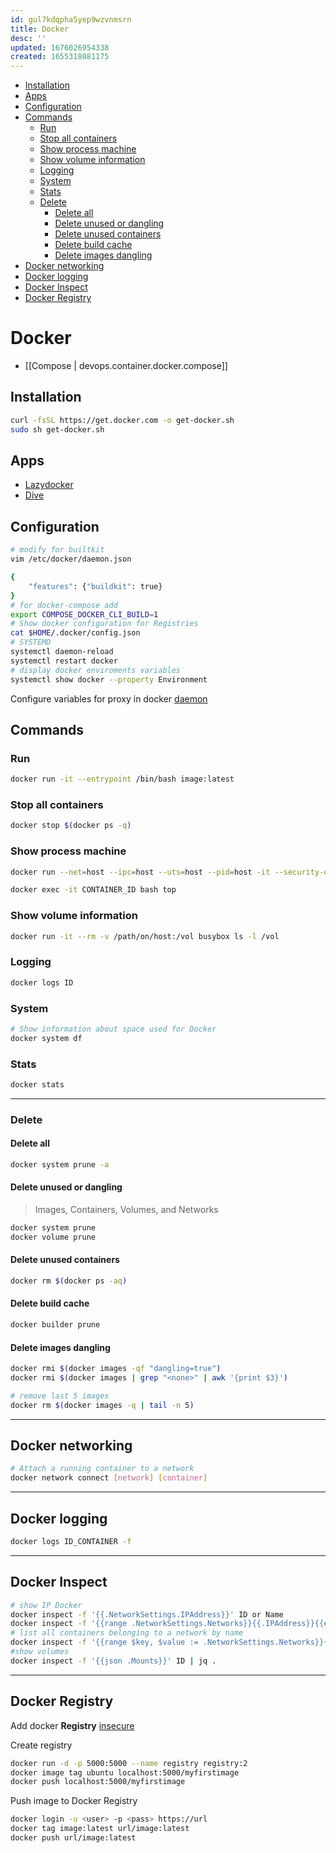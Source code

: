 ```yaml
---
id: gul7kdqpha5yep9wzvnmsrn
title: Docker
desc: ''
updated: 1676026954338
created: 1655318081175
---
```


- [Installation](#installation)
- [Apps](#apps)
- [Configuration](#configuration)
- [Commands](#commands)
  - [Run](#run)
  - [Stop all containers](#stop-all-containers)
  - [Show process machine](#show-process-machine)
  - [Show volume information](#show-volume-information)
  - [Logging](#logging)
  - [System](#system)
  - [Stats](#stats)
  - [Delete](#delete)
    - [Delete all](#delete-all)
    - [Delete unused or dangling](#delete-unused-or-dangling)
    - [Delete unused containers](#delete-unused-containers)
    - [Delete build cache](#delete-build-cache)
    - [Delete images dangling](#delete-images-dangling)
- [Docker networking](#docker-networking)
- [Docker logging](#docker-logging)
- [Docker Inspect](#docker-inspect)
- [Docker Registry](#docker-registry)

# Docker  <!-- omit in toc -->

- [[Compose | devops.container.docker.compose]]

## Installation

```bash
curl -fsSL https://get.docker.com -o get-docker.sh
sudo sh get-docker.sh
```

## Apps

- [Lazydocker](https://github.com/jesseduffield/lazydocker)
- [Dive](https://github.com/wagoodman/dive)

## Configuration

```bash
# modify for builtkit
vim /etc/docker/daemon.json

{
    "features": {"buildkit": true}
}
# for docker-compose add
export COMPOSE_DOCKER_CLI_BUILD=1
# Show docker configuration for Registries
cat $HOME/.docker/config.json
# SYSTEMD
systemctl daemon-reload
systemctl restart docker
# display docker enviroments variables
systemctl show docker --property Environment
```

Configure variables for proxy in docker [daemon](https://docs.docker.com/config/daemon/systemd/)

## Commands

### Run

```bash
docker run -it --entrypoint /bin/bash image:latest
```

### Stop all containers

```bash
docker stop $(docker ps -q)
```

### Show process machine

```bash
docker run --net=host --ipc=host --uts=host --pid=host -it --security-opt=seccomp=unconfined --privileged ubuntu top

docker exec -it CONTAINER_ID bash top
```

### Show volume information

```bash
docker run -it --rm -v /path/on/host:/vol busybox ls -l /vol
```

### Logging

```bash
docker logs ID
```

### System 

```bash
# Show information about space used for Docker
docker system df
```

### Stats

```bash
docker stats
```

---

### Delete

#### Delete all

```bash
docker system prune -a
```

#### Delete unused or dangling

> Images, Containers, Volumes, and Networks

```bash
docker system prune
docker volume prune
```

#### Delete unused containers

```bash
docker rm $(docker ps -aq)
```

#### Delete build cache

```bash
docker builder prune
```

#### Delete images dangling

```bash
docker rmi $(docker images -qf "dangling=true")
docker rmi $(docker images | grep "<none>" | awk '{print $3}')

# remove last 5 images
docker rm $(docker images -q | tail -n 5)
```
---

## Docker networking

```bash
# Attach a running container to a network
docker network connect [network] [container]
```

---

## Docker logging

```bash
docker logs ID_CONTAINER -f
```

---

## Docker Inspect

```bash
# show IP Docker
docker inspect -f '{{.NetworkSettings.IPAddress}}' ID or Name
docker inspect -f '{{range .NetworkSettings.Networks}}{{.IPAddress}}{{end}}' ID or Name
# list all containers belonging to a network by name
docker inspect -f '{{range $key, $value := .NetworkSettings.Networks}}{{$key}} {{end}}' ID or Name
#show volumes
docker inspect -f '{{json .Mounts}}' ID | jq .
```

---

## Docker Registry

Add docker **Registry** [insecure](https://docs.docker.com/registry/insecure/)

Create registry

```bash
docker run -d -p 5000:5000 --name registry registry:2
docker image tag ubuntu localhost:5000/myfirstimage
docker push localhost:5000/myfirstimage
```

Push image to Docker Registry

```bash
docker login -u <user> -p <pass> https://url
docker tag image:latest url/image:latest
docker push url/image:latest
```
